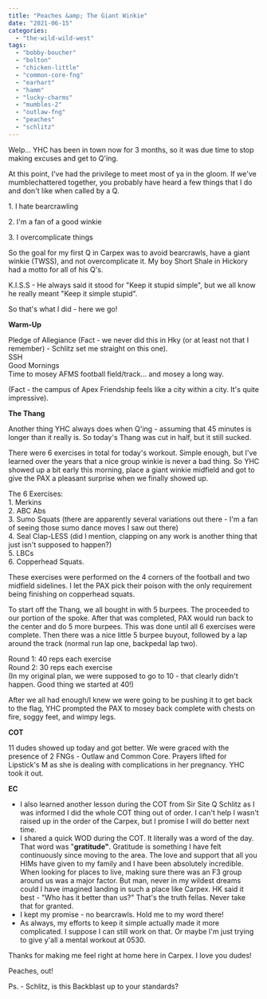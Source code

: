 ```yaml
---
title: "Peaches &amp; The Giant Winkie"
date: "2021-06-15"
categories: 
  - "the-wild-wild-west"
tags: 
  - "bobby-boucher"
  - "bolton"
  - "chicken-little"
  - "common-core-fng"
  - "earhart"
  - "hamm"
  - "lucky-charms"
  - "mumbles-2"
  - "outlaw-fng"
  - "peaches"
  - "schlitz"
---
```


Welp... YHC has been in town now for 3 months, so it was due time to stop making excuses and get to Q'ing.  
  
At this point, I've had the privilege to meet most of ya in the gloom. If we've mumblechattered together, you probably have heard a few things that I do and don't like when called by a Q.  
  
1\. I hate bearcrawling

2\. I'm a fan of a good winkie

3\. I overcomplicate things

So the goal for my first Q in Carpex was to avoid bearcrawls, have a giant winkie (TWSS), and not overcomplicate it. My boy Short Shale in Hickory had a motto for all of his Q's.

K.I.S.S - He always said it stood for "Keep it stupid simple", but we all know he really meant "Keep it simple stupid".

So that's what I did - here we go!

**Warm-Up**

Pledge of Allegiance (Fact - we never did this in Hky (or at least not that I remember) - Schlitz set me straight on this one).  
SSH  
Good Mornings  
Time to mosey AFMS football field/track... and mosey a long way.

(Fact - the campus of Apex Friendship feels like a city within a city. It's quite impressive).

**The Thang**

Another thing YHC always does when Q'ing - assuming that 45 minutes is longer than it really is. So today's Thang was cut in half, but it still sucked.

There were 6 exercises in total for today's workout. Simple enough, but I've learned over the years that a nice group winkie is never a bad thing. So YHC showed up a bit early this morning, place a giant winkie midfield and got to give the PAX a pleasant surprise when we finally showed up.  
  
The 6 Exercises:  
1\. Merkins  
2\. ABC Abs  
3\. Sumo Squats (there are apparently several variations out there - I'm a fan of seeing those sumo dance moves I saw out there)  
4\. Seal Clap-LESS (did I mention, clapping on any work is another thing that just isn't supposed to happen?)  
5\. LBCs  
6\. Copperhead Squats.  
  
These exercises were performed on the 4 corners of the football and two midfield sidelines. I let the PAX pick their poison with the only requirement being finishing on copperhead squats.  
  
To start off the Thang, we all bought in with 5 burpees. The proceeded to our portion of the spoke. After that was completed, PAX would run back to the center and do 5 more burpees. This was done until all 6 exercises were complete. Then there was a nice little 5 burpee buyout, followed by a lap around the track (normal run lap one, backpedal lap two).  
  
Round 1: 40 reps each exercise  
Round 2: 30 reps each exercise  
(In my original plan, we were supposed to go to 10 - that clearly didn't happen. Good thing we started at 40!)

After we all had enough/I knew we were going to be pushing it to get back to the flag, YHC prompted the PAX to mosey back complete with chests on fire, soggy feet, and wimpy legs.

**COT**

11 dudes showed up today and got better. We were graced with the presence of 2 FNGs - Outlaw and Common Core. Prayers lifted for Lipstick's M as she is dealing with complications in her pregnancy. YHC took it out.  

**EC**

- I also learned another lesson during the COT from Sir Site Q Schlitz as I was informed I did the whole COT thing out of order. I can't help I wasn't raised up in the order of the Carpex, but I promise I will do better next time.
- I shared a quick WOD during the COT. It literally was a word of the day. That word was "**gratitude"**. Gratitude is something I have felt continuously since moving to the area. The love and support that all you HIMs have given to my family and I have been absolutely incredible. When looking for places to live, making sure there was an F3 group around us was a major factor. But man, never in my wildest dreams could I have imagined landing in such a place like Carpex. HK said it best - "Who has it better than us?" That's the truth fellas. Never take that for granted.
- I kept my promise - no bearcrawls. Hold me to my word there!
- As always, my efforts to keep it simple actually made it more complicated. I suppose I can still work on that. Or maybe I'm just trying to give y'all a mental workout at 0530.

Thanks for making me feel right at home here in Carpex. I love you dudes!  
  
Peaches, out!  
  
Ps. - Schlitz, is this Backblast up to your standards?
